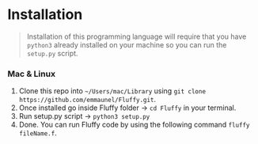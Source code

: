 # Installation

> Installation of this programming language will require that you have `python3` already installed on your machine so you can run the `setup.py` script.

### Mac & Linux

1. Clone this repo into `~/Users/mac/Library` using `git clone https://github.com/emmaunel/Fluffy.git`.
2. Once installed go inside Fluffy folder -> `cd Fluffy` in your terminal.
3. Run setup.py script -> `python3 setup.py`
4. Done. You can run Fluffy code by using the following command `fluffy fileName.f`.